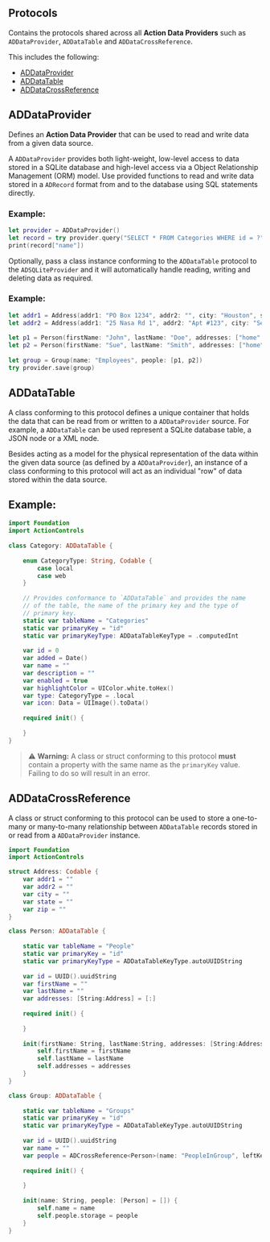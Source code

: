 ## Protocols

Contains the protocols shared across all **Action Data Providers** such as `ADDataProvider`, `ADDataTable` and `ADDataCrossReference`.

This includes the following:

* [ADDataProvider](#ADDataProvider)
* [ADDataTable](#ADDataTable)
* [ADDataCrossReference](#ADDataCrossReference)

<a name="ADDataProvider"></a>
## ADDataProvider

Defines an **Action Data Provider** that can be used to read and write data from a given data source.

A `ADDataProvider` provides both light-weight, low-level access to data stored in a SQLite database and high-level access via a Object Relationship Management (ORM) model. Use provided functions to read and write data stored in a `ADRecord` format from and to the database using SQL statements directly.
 
### Example:
```swift
let provider = ADDataProvider()
let record = try provider.query("SELECT * FROM Categories WHERE id = ?", withParameters: [1])
print(record["name"])
```
 
Optionally, pass a class instance conforming to the `ADDataTable` protocol to the `ADSQLiteProvider` and it will automatically handle reading, writing and deleting data as required.
 
### Example:
```swift
let addr1 = Address(addr1: "PO Box 1234", addr2: "", city: "Houston", state: "TX", zip: "77012")
let addr2 = Address(addr1: "25 Nasa Rd 1", addr2: "Apt #123", city: "Seabrook", state: "TX", zip: "77586")
 
let p1 = Person(firstName: "John", lastName: "Doe", addresses: ["home":addr1, "work":addr2])
let p2 = Person(firstName: "Sue", lastName: "Smith", addresses: ["home":addr1, "work":addr2])
 
let group = Group(name: "Employees", people: [p1, p2])
try provider.save(group)
```

<a name="ADDataProvider"></a>
## ADDataTable

A class conforming to this protocol defines a unique container that holds the data that can be read from or written to a `ADDataProvider` source. For example, a `ADDataTable` can be used represent a SQLite database table, a JSON node or a XML node.
 
Besides acting as a model for the physical representation of the data within the given data source (as defined by a `ADDataProvider`), an instance of a class conforming to this protocol will act as an individual "row" of data stored within the data source.
 
## Example:
```swift
import Foundation
import ActionControls
 
class Category: ADDataTable {
	 
	enum CategoryType: String, Codable {
		case local
		case web
	}
	
	// Provides conformance to `ADDataTable` and provides the name
	// of the table, the name of the primary key and the type of
	// primary key.
	static var tableName = "Categories"
	static var primaryKey = "id"
	static var primaryKeyType: ADDataTableKeyType = .computedInt
	 
	var id = 0
	var added = Date()
	var name = ""
	var description = ""
	var enabled = true
	var highlightColor = UIColor.white.toHex()
	var type: CategoryType = .local
	var icon: Data = UIImage().toData()
	 
	required init() {
	 
	}
}
```

> ⚠️ **Warning:** A class or struct conforming to this protocol **must** contain a property with the same name as the `primaryKey` value. Failing to do so will result in an error.

<a name="ADDataCrossReference"></a>
## ADDataCrossReference

A class or struct conforming to this protocol can be used to store a one-to-many or many-to-many relationship between `ADDataTable` records stored in or read from a `ADDataProvider` instance.

```swift
import Foundation
import ActionControls

struct Address: Codable {
    var addr1 = ""
    var addr2 = ""
    var city = ""
    var state = ""
    var zip = ""
}

class Person: ADDataTable {
    
    static var tableName = "People"
    static var primaryKey = "id"
    static var primaryKeyType = ADDataTableKeyType.autoUUIDString
    
    var id = UUID().uuidString
    var firstName = ""
    var lastName = ""
    var addresses: [String:Address] = [:]
    
    required init() {
        
    }
    
    init(firstName: String, lastName:String, addresses: [String:Address] = [:]) {
        self.firstName = firstName
        self.lastName = lastName
        self.addresses = addresses
    }
}

class Group: ADDataTable {
    
    static var tableName = "Groups"
    static var primaryKey = "id"
    static var primaryKeyType = ADDataTableKeyType.autoUUIDString
    
    var id = UUID().uuidString
    var name = ""
    var people = ADCrossReference<Person>(name: "PeopleInGroup", leftKeyName: "groupID", rightKeyName: "personID")
    
    required init() {
        
    }
    
    init(name: String, people: [Person] = []) {
        self.name = name
        self.people.storage = people
    }
}
```